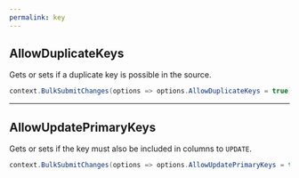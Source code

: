```yaml
---
permalink: key
---
```


## AllowDuplicateKeys
Gets or sets if a duplicate key is possible in the source.


```csharp
context.BulkSubmitChanges(options => options.AllowDuplicateKeys = true);
```

---

## AllowUpdatePrimaryKeys
Gets or sets if the key must also be included in columns to `UPDATE`.


```csharp
context.BulkSubmitChanges(options => options.AllowUpdatePrimaryKeys = true);
```

